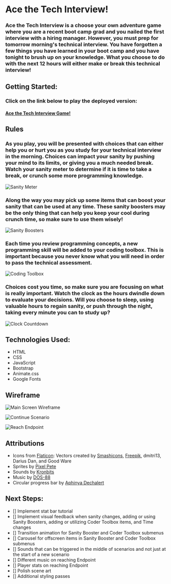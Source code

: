 # Ace the Tech Interview!

### Ace the Tech Interview is a choose your own adventure game where you are a recent boot camp grad and you nailed the first interview with a hiring manager. However, you must prep for tomorrow morning's technical interview. You have forgotten a few things you have learned in your boot camp and you have tonight to brush up on your knowledge. What you choose to do with the next 12 hours will either make or break this technical interview!

## Getting Started:

### Click on the link below to play the deployed version:

#### [Ace the Tech Interview Game!](https://ace-the-tech-interview-game.netlify.app/)

## Rules

### As you play, you will be presented with choices that can either help you or hurt you as you study for your technical interview in the morning. Choices can impact your sanity by pushing your mind to its limits, or giving you a much needed break. Watch your sanity meter to determine if it is time to take a break, or crunch some more programming knowledge.

![Sanity Meter](/images/SanityMeter.png)

### Along the way you may pick up some items that can boost your sanity that can be used at any time. These sanity boosters may be the only thing that can help you keep your cool during crunch time, so make sure to use them wisely!

![Sanity Boosters](images/SanityBoosters.png)

### Each time you review programming concepts, a new programming skill will be added to your coding toolbox. This is important because you never know what you will need in order to pass the technical assessment.

![Coding Toolbox](images/CodingToolbox.png)

### Choices cost you time, so make sure you are focusing on what is really important. Watch the clock as the hours dwindle down to evaluate your decisions. Will you choose to sleep, using valuable hours to regain sanity, or push through the night, taking every minute you can to study up?

![Clock Countdown](images/ClockCountdown.png)

## Technologies Used:

* HTML
* CSS
* JavaScript
* Bootstrap
* Animate.css
* Google Fonts

## Wireframe

![Main Screen Wireframe](/images/WireframeUserInteractions.png)

![Continue Scenario](/images/WireframeContinueScenario.png)

![Reach Endpoint](/images/WireframeEndpoint.png)

## Attributions

* Icons from [Flaticon](https://www.flaticon.com/): Vectors created by [Smashicons](https://smashicons.com/), [Freepik](https://www.freepik.com/), dmitri13, Darius Dan, and Good Ware
* Sprites by [Pixel Pete](https://petermilko.itch.io/pixel-petes-art-assets)
* Sounds by [Kronbits](https://kronbits.itch.io/freesfx)
* Music by [DOS-88](https://dos88.itch.io/dos-88-music-library)
* Circular progress bar by [Aphinya Dechalert](https://www.dottedsquirrel.com/circular-progress-css/)
## Next Steps:

- [] Implement stat bar tutorial
- [] Implement visual feedback when sanity changes, adding or using Sanity Boosters, adding or utilizing Coder Toolbox items, and Time changes
- [] Transition animation for Sanity Booster and Coder Toolbox submenus
- [] Carousel for offscreen items in Sanity Booster and Coder Toolbox submenus
- [] Sounds that can be triggered in the middle of scenarios and not just at the start of a new scenario
- [] Different music on reaching Endpoint
- [] Player stats on reaching Endpoint
- [] Polish scene art
- [] Additional styling passes